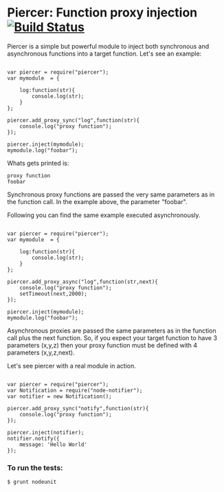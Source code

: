 Piercer: Function proxy injection [![Build Status](https://secure.travis-ci.org/ececilla/piercer.png)](http://travis-ci.org/ececilla/piercer)
===

Piercer is a simple but powerful module to inject both synchronous and asynchronous functions into a target function. Let's see an example:


```

var piercer = require("piercer");
var mymodule  = {

	log:function(str){		
		console.log(str);
	}
};

piercer.add_proxy_sync("log",function(str){
	console.log("proxy function");
});

piercer.inject(mymodule);
mymodule.log("foobar");

```
Whats gets printed is:
    
    proxy function
    foobar

Synchronous proxy functions are passed the very same parameters as in the function call. In the example above, the parameter "foobar". 

Following you can find the same example executed asynchronously.

```

var piercer = require("piercer");
var mymodule  = {

	log:function(str){		
		console.log(str);
	}
};

piercer.add_proxy_async("log",function(str,next){
	console.log("proxy function");
	setTimeout(next,2000);
});

piercer.inject(mymodule);
mymodule.log("foobar");

```
Asynchronous proxies are passed the same parameters as in the function call plus the next function. So, if you expect your target function to have 3 parameters (x,y,z) then your proxy function must be defined with 4 parameters (x,y,z,next).

Let's see piercer with a real module in action.

```

var piercer = require("piercer");
var Notification = require("node-notifier");
var notifier = new Notification();

piercer.add_proxy_sync("notify",function(str){
	console.log("proxy function");
});

piercer.inject(notifier);
notifier.notify({
    message: 'Hello World'
});

```


### To run the tests:
    $ grunt nodeunit


